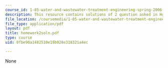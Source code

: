 ```yaml
---
course_id: 1-85-water-and-wastewater-treatment-engineering-spring-2006
description: This resource contains solutions of 2 question asked in Homework 2.
file_location: /coursemedia/1-85-water-and-wastewater-treatment-engineering-spring-2006/0fbe90a1482510e19b028e318321a4ec_homework2soln.pdf
file_type: application/pdf
layout: pdf
title: homework2soln.pdf
type: course
uid: 0fbe90a1482510e19b028e318321a4ec

---
```

None
